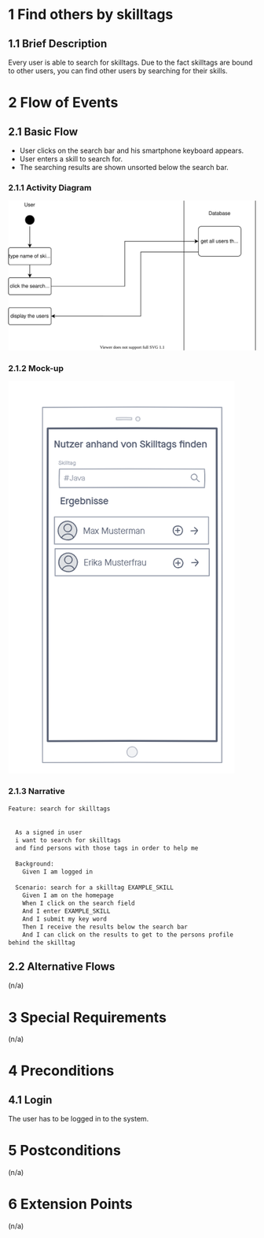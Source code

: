 # 1 Find others by skilltags

## 1.1 Brief Description

Every user is able to search for skilltags. Due to the fact skilltags are bound to other users, you can find other users by searching for their skills.

# 2 Flow of Events

## 2.1 Basic Flow

- User clicks on the search bar and his smartphone keyboard appears.
- User enters a skill to search for.
- The searching results are shown unsorted below the search bar.

### 2.1.1 Activity Diagram

![Organization Application Activity Diagram](findUser.svg)

### 2.1.2 Mock-up

![Create Operation Form Wireframe](searchBySkilltag.png)

### 2.1.3 Narrative

```gherkin
Feature: search for skilltags


  As a signed in user
  i want to search for skilltags
  and find persons with those tags in order to help me
 
  Background:
    Given I am logged in

  Scenario: search for a skilltag EXAMPLE_SKILL
    Given I am on the homepage
    When I click on the search field
    And I enter EXAMPLE_SKILL
    And I submit my key word
    Then I receive the results below the search bar
    And I can click on the results to get to the persons profile behind the skilltag
```

## 2.2 Alternative Flows

(n/a)

# 3 Special Requirements

(n/a)

# 4 Preconditions

## 4.1 Login

The user has to be logged in to the system.

# 5 Postconditions

(n/a)

# 6 Extension Points

(n/a)
